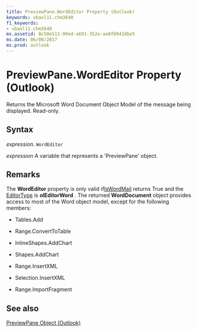 ```yaml
---
title: PreviewPane.WordEditor Property (Outlook)
keywords: vbaol11.chm3640
f1_keywords:
- vbaol11.chm3640
ms.assetid: 8c50e511-99ed-a691-352e-ae8f0942dbe5
ms.date: 06/08/2017
ms.prod: outlook
---
```



# PreviewPane.WordEditor Property (Outlook)

Returns the Microsoft Word Document Object Model of the message being displayed. Read-only.


## Syntax

 _expression_. `WordEditor`

 _expression_ A variable that represents a 'PreviewPane' object.


## Remarks

The  **WordEditor** property is only valid if[IsWordMail](Outlook.Inspector.IsWordMail.md) returns True and the [EditorType](Outlook.Inspector.EditorType.md) is **olEditorWord** . The returned **WordDocument** object provides access to most of the Word object model, except for the following members:


- Tables.Add
    
- Range.ConvertToTable
    
- InlineShapes.AddChart
    
- Shapes.AddChart
    
- Range.InsertXML
    
- Selection.InsertXML
    
- Range.ImportFragment
    

## See also



[PreviewPane Object (Outlook)](Outlook.previewpane.md)

